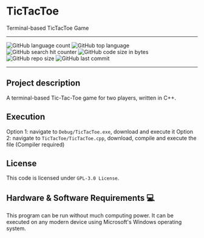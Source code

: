 # TicTacToe
Terminal-based TicTacToe Game

*****
![GitHub language count](https://img.shields.io/github/languages/count/sveneschlbeck/tictactoe?color=pink)
![GitHub top language](https://img.shields.io/github/languages/top/sveneschlbeck/tictactoe?color=white)
![GitHub search hit counter](https://img.shields.io/github/search/sveneschlbeck/tictactoe/goto?color=brown)
![GitHub code size in bytes](https://img.shields.io/github/languages/code-size/sveneschlbeck/tictactoe?color=azure)  
![GitHub repo size](https://img.shields.io/github/repo-size/sveneschlbeck/tictactoe?color=orange)
![GitHub last commit](https://img.shields.io/github/last-commit/sveneschlbeck/tictactoe)
*****

## Project description

A terminal-based Tic-Tac-Toe game for two players, written in C++.

## Execution

Option 1: navigate to `Debug/TicTacToe.exe`, download and execute it
Option 2: navigate to `TicTacToe/TicTacToe.cpp`, download, compile and execute the file (Compiler required)

## License

This code is licensed under ``GPL-3.0 License``.

## Hardware & Software Requirements :computer:

This program can be run without much computing power. It can be executed on any modern device using Microsoft's Windows operating system.
